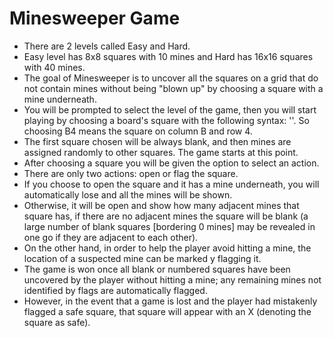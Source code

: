# Minesweeper Game

- There are 2 levels called Easy and Hard.
- Easy level has 8x8 squares with 10 mines and Hard has 16x16 squares with 40 mines.
- The goal of Minesweeper is to uncover all the squares on a grid that do not contain mines without being "blown up" by choosing a square with a mine underneath.
- You will be prompted to select the level of the game, then you will start playing by choosing a board's square with the following syntax: '<column><row>'. So choosing B4 means the square on column B and row 4.
- The first square chosen will be always blank, and then mines are assigned randomly to other squares. The game starts at this point.
- After choosing a square you will be given the option to select an action.
- There are only two actions: open or flag the square.
- If you choose to open the square and it has a mine underneath, you will automatically lose and all the mines will be shown.
- Otherwise, it will be open and show how many adjacent mines that square has, if there are no adjacent mines the square will be blank (a large number of blank squares [bordering 0 mines] may be revealed in one go if they are adjacent to each other).
- On the other hand, in order to help the player avoid hitting a mine, the location of a suspected mine can be marked y flagging it.
- The game is won once all blank or numbered squares have been uncovered by the player without hitting a mine; any remaining mines not identified by flags are automatically flagged.
- However, in the event that a game is lost and the player had mistakenly flagged a safe square, that square will appear with an X (denoting the square as safe).